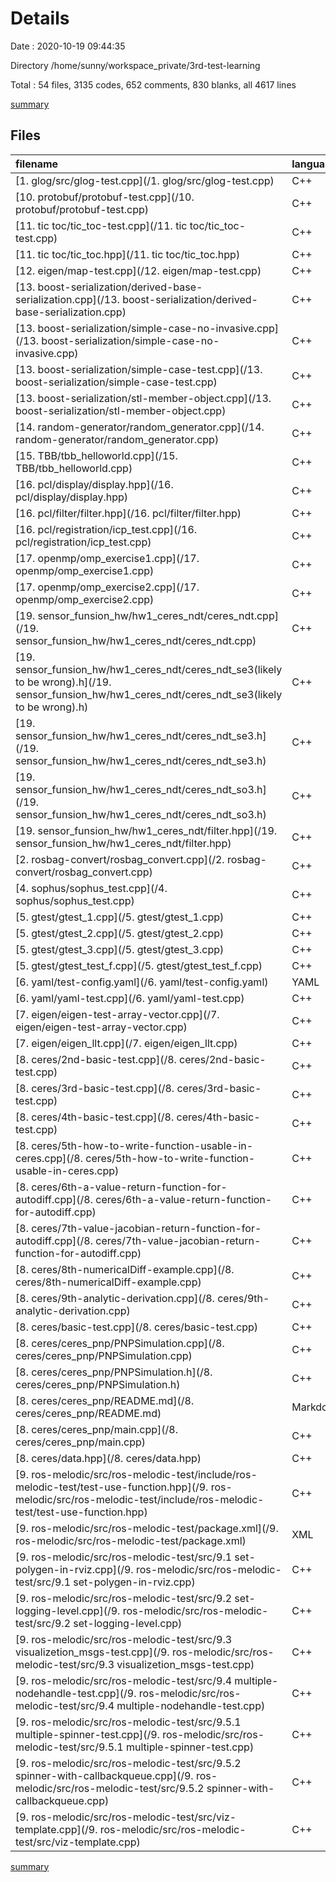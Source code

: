 # Details

Date : 2020-10-19 09:44:35

Directory /home/sunny/workspace_private/3rd-test-learning

Total : 54 files,  3135 codes, 652 comments, 830 blanks, all 4617 lines

[summary](results.md)

## Files
| filename | language | code | comment | blank | total |
| :--- | :--- | ---: | ---: | ---: | ---: |
| [1. glog/src/glog-test.cpp](/1. glog/src/glog-test.cpp) | C++ | 15 | 11 | 10 | 36 |
| [10. protobuf/protobuf-test.cpp](/10. protobuf/protobuf-test.cpp) | C++ | 0 | 0 | 1 | 1 |
| [11. tic toc/tic_toc-test.cpp](/11. tic toc/tic_toc-test.cpp) | C++ | 19 | 9 | 3 | 31 |
| [11. tic toc/tic_toc.hpp](/11. tic toc/tic_toc.hpp) | C++ | 54 | 8 | 14 | 76 |
| [12. eigen/map-test.cpp](/12. eigen/map-test.cpp) | C++ | 14 | 7 | 4 | 25 |
| [13. boost-serialization/derived-base-serialization.cpp](/13. boost-serialization/derived-base-serialization.cpp) | C++ | 63 | 14 | 15 | 92 |
| [13. boost-serialization/simple-case-no-invasive.cpp](/13. boost-serialization/simple-case-no-invasive.cpp) | C++ | 47 | 9 | 12 | 68 |
| [13. boost-serialization/simple-case-test.cpp](/13. boost-serialization/simple-case-test.cpp) | C++ | 44 | 14 | 14 | 72 |
| [13. boost-serialization/stl-member-object.cpp](/13. boost-serialization/stl-member-object.cpp) | C++ | 69 | 12 | 21 | 102 |
| [14. random-generator/random_generator.cpp](/14. random-generator/random_generator.cpp) | C++ | 18 | 12 | 7 | 37 |
| [15. TBB/tbb_helloworld.cpp](/15. TBB/tbb_helloworld.cpp) | C++ | 0 | 8 | 1 | 9 |
| [16. pcl/display/display.hpp](/16. pcl/display/display.hpp) | C++ | 20 | 8 | 6 | 34 |
| [16. pcl/filter/filter.hpp](/16. pcl/filter/filter.hpp) | C++ | 20 | 11 | 5 | 36 |
| [16. pcl/registration/icp_test.cpp](/16. pcl/registration/icp_test.cpp) | C++ | 47 | 63 | 28 | 138 |
| [17. openmp/omp_exercise1.cpp](/17. openmp/omp_exercise1.cpp) | C++ | 16 | 8 | 1 | 25 |
| [17. openmp/omp_exercise2.cpp](/17. openmp/omp_exercise2.cpp) | C++ | 0 | 7 | 1 | 8 |
| [19. sensor_funsion_hw/hw1_ceres_ndt/ceres_ndt.cpp](/19. sensor_funsion_hw/hw1_ceres_ndt/ceres_ndt.cpp) | C++ | 53 | 16 | 26 | 95 |
| [19. sensor_funsion_hw/hw1_ceres_ndt/ceres_ndt_se3(likely to be wrong).h](/19. sensor_funsion_hw/hw1_ceres_ndt/ceres_ndt_se3(likely to be wrong).h) | C++ | 143 | 11 | 43 | 197 |
| [19. sensor_funsion_hw/hw1_ceres_ndt/ceres_ndt_se3.h](/19. sensor_funsion_hw/hw1_ceres_ndt/ceres_ndt_se3.h) | C++ | 161 | 14 | 48 | 223 |
| [19. sensor_funsion_hw/hw1_ceres_ndt/ceres_ndt_so3.h](/19. sensor_funsion_hw/hw1_ceres_ndt/ceres_ndt_so3.h) | C++ | 158 | 9 | 51 | 218 |
| [19. sensor_funsion_hw/hw1_ceres_ndt/filter.hpp](/19. sensor_funsion_hw/hw1_ceres_ndt/filter.hpp) | C++ | 20 | 11 | 5 | 36 |
| [2. rosbag-convert/rosbag_convert.cpp](/2. rosbag-convert/rosbag_convert.cpp) | C++ | 69 | 12 | 18 | 99 |
| [4. sophus/sophus_test.cpp](/4. sophus/sophus_test.cpp) | C++ | 24 | 12 | 17 | 53 |
| [5. gtest/gtest_1.cpp](/5. gtest/gtest_1.cpp) | C++ | 15 | 8 | 6 | 29 |
| [5. gtest/gtest_2.cpp](/5. gtest/gtest_2.cpp) | C++ | 18 | 8 | 13 | 39 |
| [5. gtest/gtest_3.cpp](/5. gtest/gtest_3.cpp) | C++ | 45 | 9 | 12 | 66 |
| [5. gtest/gtest_test_f.cpp](/5. gtest/gtest_test_f.cpp) | C++ | 45 | 10 | 19 | 74 |
| [6. yaml/test-config.yaml](/6. yaml/test-config.yaml) | YAML | 3 | 0 | 0 | 3 |
| [6. yaml/yaml-test.cpp](/6. yaml/yaml-test.cpp) | C++ | 7 | 7 | 7 | 21 |
| [7. eigen/eigen-test-array-vector.cpp](/7. eigen/eigen-test-array-vector.cpp) | C++ | 10 | 10 | 6 | 26 |
| [7. eigen/eigen_llt.cpp](/7. eigen/eigen_llt.cpp) | C++ | 16 | 8 | 5 | 29 |
| [8. ceres/2nd-basic-test.cpp](/8. ceres/2nd-basic-test.cpp) | C++ | 66 | 12 | 21 | 99 |
| [8. ceres/3rd-basic-test.cpp](/8. ceres/3rd-basic-test.cpp) | C++ | 107 | 15 | 13 | 135 |
| [8. ceres/4th-basic-test.cpp](/8. ceres/4th-basic-test.cpp) | C++ | 127 | 36 | 21 | 184 |
| [8. ceres/5th-how-to-write-function-usable-in-ceres.cpp](/8. ceres/5th-how-to-write-function-usable-in-ceres.cpp) | C++ | 58 | 18 | 18 | 94 |
| [8. ceres/6th-a-value-return-function-for-autodiff.cpp](/8. ceres/6th-a-value-return-function-for-autodiff.cpp) | C++ | 58 | 23 | 17 | 98 |
| [8. ceres/7th-value-jacobian-return-function-for-autodiff.cpp](/8. ceres/7th-value-jacobian-return-function-for-autodiff.cpp) | C++ | 55 | 13 | 16 | 84 |
| [8. ceres/8th-numericalDiff-example.cpp](/8. ceres/8th-numericalDiff-example.cpp) | C++ | 0 | 7 | 1 | 8 |
| [8. ceres/9th-analytic-derivation.cpp](/8. ceres/9th-analytic-derivation.cpp) | C++ | 38 | 16 | 11 | 65 |
| [8. ceres/basic-test.cpp](/8. ceres/basic-test.cpp) | C++ | 29 | 22 | 16 | 67 |
| [8. ceres/ceres_pnp/PNPSimulation.cpp](/8. ceres/ceres_pnp/PNPSimulation.cpp) | C++ | 138 | 16 | 46 | 200 |
| [8. ceres/ceres_pnp/PNPSimulation.h](/8. ceres/ceres_pnp/PNPSimulation.h) | C++ | 75 | 3 | 21 | 99 |
| [8. ceres/ceres_pnp/README.md](/8. ceres/ceres_pnp/README.md) | Markdown | 13 | 0 | 9 | 22 |
| [8. ceres/ceres_pnp/main.cpp](/8. ceres/ceres_pnp/main.cpp) | C++ | 15 | 4 | 7 | 26 |
| [8. ceres/data.hpp](/8. ceres/data.hpp) | C++ | 70 | 8 | 2 | 80 |
| [9. ros-melodic/src/ros-melodic-test/include/ros-melodic-test/test-use-function.hpp](/9. ros-melodic/src/ros-melodic-test/include/ros-melodic-test/test-use-function.hpp) | C++ | 26 | 9 | 3 | 38 |
| [9. ros-melodic/src/ros-melodic-test/package.xml](/9. ros-melodic/src/ros-melodic-test/package.xml) | XML | 32 | 36 | 13 | 81 |
| [9. ros-melodic/src/ros-melodic-test/src/9.1 set-polygen-in-rviz.cpp](/9. ros-melodic/src/ros-melodic-test/src/9.1 set-polygen-in-rviz.cpp) | C++ | 45 | 9 | 8 | 62 |
| [9. ros-melodic/src/ros-melodic-test/src/9.2 set-logging-level.cpp](/9. ros-melodic/src/ros-melodic-test/src/9.2 set-logging-level.cpp) | C++ | 13 | 8 | 6 | 27 |
| [9. ros-melodic/src/ros-melodic-test/src/9.3 visualizetion_msgs-test.cpp](/9. ros-melodic/src/ros-melodic-test/src/9.3 visualizetion_msgs-test.cpp) | C++ | 234 | 11 | 49 | 294 |
| [9. ros-melodic/src/ros-melodic-test/src/9.4 multiple-nodehandle-test.cpp](/9. ros-melodic/src/ros-melodic-test/src/9.4 multiple-nodehandle-test.cpp) | C++ | 0 | 0 | 1 | 1 |
| [9. ros-melodic/src/ros-melodic-test/src/9.5.1 multiple-spinner-test.cpp](/9. ros-melodic/src/ros-melodic-test/src/9.5.1 multiple-spinner-test.cpp) | C++ | 15 | 12 | 8 | 35 |
| [9. ros-melodic/src/ros-melodic-test/src/9.5.2 spinner-with-callbackqueue.cpp](/9. ros-melodic/src/ros-melodic-test/src/9.5.2 spinner-with-callbackqueue.cpp) | C++ | 29 | 18 | 15 | 62 |
| [9. ros-melodic/src/ros-melodic-test/src/viz-template.cpp](/9. ros-melodic/src/ros-melodic-test/src/viz-template.cpp) | C++ | 659 | 10 | 89 | 758 |

[summary](results.md)